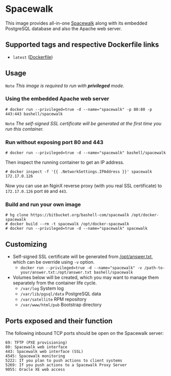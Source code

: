 # Spacewalk #
This image provides all-in-one [Spacewalk][1] along with its embedded PostgreSQL database and also the Apache web server.

## Supported tags and respective Dockerfile links ##
- `latest` ([Dockerfile][2])

## Usage ##
`Note` *This image is required to run with **privileged** mode.*

### Using the embedded Apache web server ###
```
# docker run --privileged=true -d --name="spacewalk" -p 80:80 -p 443:443 bashell/spacewalk
```
`Note` *The self-signed SSL certificate will be generated at the first time you run this container.*

### Run without exposing port 80 and 443 ###
```
# docker run --privileged=true -d --name="spacewalk" bashell/spacewalk
```
Then inspect the running container to get an IP address.
```
# docker inspect -f '{{ .NetworkSettings.IPAddress }}' spacewalk
172.17.0.126
```
Now you can use an NginX reverse proxy (with you real SSL certificate) to `172.17.0.126` port `80` and `443`.

### Build and run your own image ###
```
# hg clone https://bitbucket.org/bashell-com/spacewalk /opt/docker-spacewalk
# docker build --rm -t spacewalk /opt/docker-spacewalk
# docker run --privileged=true -d --name="spacewalk" spacewalk
```

## Customizing ##
- Self-signed SSL certificate will be generated from [/opt/answer.txt][3], which can be override using `-v` option.
  - `docker run --privileged=true -d --name="spacewalk" -v /path-to-your/answer.txt:/opt/answer.txt bashell/spacewalk`
- Volumes below will be created, which you may want to manage them separately from the container life cycle.
  - `/var/log` System log
  - `/var/lib/pgsql/data` PostgreSQL data
  - `/var/satellite` RPM repository
  - `/var/www/html/pub` Bootstrap directory

## Ports exposed and their function

The following inbound TCP ports should be open on the Spacewalk server:

    69: TFTP (PXE provisioning)
    80: Spacewalk web interface
    443: Spacewalk web interface (SSL)
    4545: Spacewalk monitoring
    5222: If you plan to push actions to client systems
    5269: If you push actions to a Spacewalk Proxy Server
    9055: Oracle XE web access 

[1]: http://spacewalk.redhat.com/
[2]: https://bitbucket.org/bashell-com/spacewalk/src/default/Dockerfile?fileviewer=file-view-default
[3]: https://bitbucket.org/bashell-com/spacewalk/src/default/conf/answer.txt?fileviewer=file-view-default
